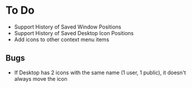 # To Do

- Support History of Saved Window Positions
- Support History of Saved Desktop Icon Positions
- Add icons to other context menu items

## Bugs

- If Desktop has 2 icons with the same name (1 user, 1 public), it doesn't always move the icon
